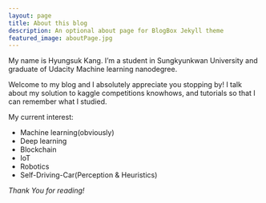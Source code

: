```yaml
---
layout: page
title: About this blog
description: An optional about page for BlogBox Jekyll theme
featured_image: aboutPage.jpg
---
```


My name is Hyungsuk Kang. I’m a student in Sungkyunkwan University and graduate of Udacity Machine learning nanodegree.

Welcome to my blog and I absolutely appreciate you stopping by! I talk about my solution to kaggle competitions knowhows, and tutorials so that I can remember what I studied.

My current interest:

- Machine learning(obviously)
- Deep learning
- Blockchain
- IoT
- Robotics
- Self-Driving-Car(Perception & Heuristics)

*Thank You for reading!*

